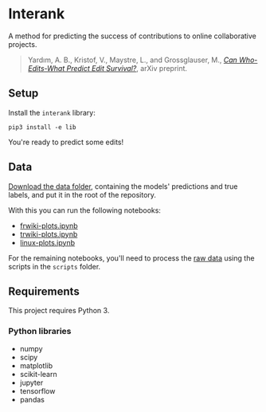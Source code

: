 # Interank

A method for predicting the success of contributions to online collaborative projects.

> Yardım, A. B., Kristof, V., Maystre, L., and Grossglauser, M., [_Can Who-Edits-What Predict Edit Survival?_](https://arxiv.org/abs/1801.04159), arXiv preprint.

## Setup

Install the `interank` library:

~~~
pip3 install -e lib
~~~

You're ready to predict some edits!

## Data

[Download the data folder](https://www.dropbox.com/sh/ltpcv16je0ps2ma/AAAUQ3ZBRLn3VxRFc3lq48gha?dl=0), containing the models' predictions and true labels, and put it in the root of the repository.

With this you can run the following notebooks:

- [frwiki-plots.ipynb](notebooks/frwiki-plots.ipynb)
- [trwiki-plots.ipynb](notebooks/trwiki-plots.ipynb)
- [linux-plots.ipynb](notebooks/linux-plots.ipynb)

For the remaining notebooks, you'll need to process the [raw data](https://dumps.wikimedia.org/backup-index.html) using the scripts in the `scripts` folder.

## Requirements

This project requires Python 3.

### Python libraries

- numpy
- scipy
- matplotlib
- scikit-learn
- jupyter
- tensorflow
- pandas
